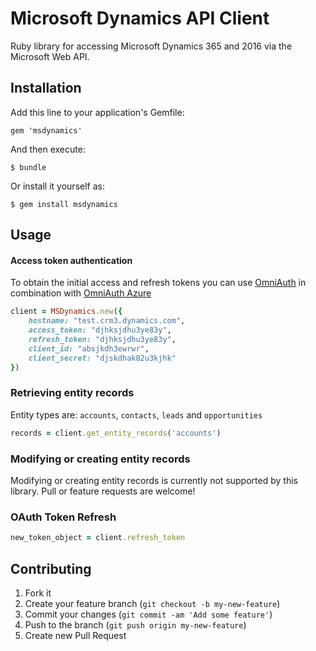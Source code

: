 # Microsoft Dynamics API Client
Ruby library for accessing Microsoft Dynamics 365 and 2016 via the Microsoft Web API.

## Installation

Add this line to your application's Gemfile:

    gem 'msdynamics'

And then execute:

    $ bundle

Or install it yourself as:

    $ gem install msdynamics

## Usage

#### Access token authentication

To obtain the initial access and refresh tokens you can use [OmniAuth](https://github.com/omniauth/omniauth) in combination with [OmniAuth Azure](https://github.com/KonaTeam/omniauth-azure-oauth2)
```ruby
client = MSDynamics.new({
    hostname: "test.crm3.dynamics.com",
    access_token: "djhksjdhu3ye83y",
    refresh_token: "djhksjdhu3ye83y",
    client_id: "absjkdh3ewrwr",
    client_secret: "djskdhak82u3kjhk"
})
```

### Retrieving entity records

Entity types are: `accounts`, `contacts`, `leads` and `opportunities`
```ruby
records = client.get_entity_records('accounts')
```

### Modifying or creating entity records

Modifying or creating entity records is currently not supported by this library. Pull or feature requests are welcome!

### OAuth Token Refresh

```ruby
new_token_object = client.refresh_token
```

## Contributing

1. Fork it
2. Create your feature branch (`git checkout -b my-new-feature`)
3. Commit your changes (`git commit -am 'Add some feature'`)
4. Push to the branch (`git push origin my-new-feature`)
5. Create new Pull Request
